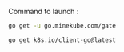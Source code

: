 Command to launch :
```bash
go get -u go.minekube.com/gate
```
```bash
go get k8s.io/client-go@latest
```